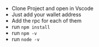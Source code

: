 - Clone Project and open in Vscode
- Just add your wallet address
- Add the rpc for each of them
- run `npm install `
- run `npm -v`
- run `node -v`
